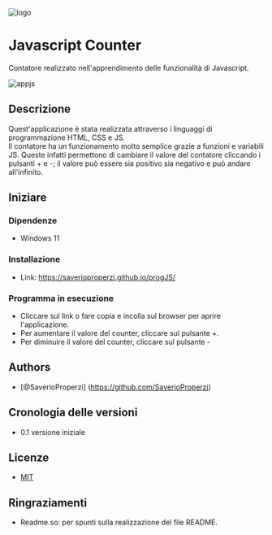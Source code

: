 ![logo](https://github.com/SaverioProperzi/progJS/assets/160963255/23c7b2b3-b02f-4fd5-9570-015642625353)

# Javascript Counter    
Contatore realizzato nell'apprendimento delle funzionalità di Javascript.  


![appjs](https://github.com/SaverioProperzi/progJS/assets/160963255/d3b749a0-8bcc-4f5a-bb1d-ca78df515f4d)






## Descrizione    
Quest'applicazione è stata realizzata attraverso i linguaggi di programmazione HTML, CSS e JS.  
Il contatore ha un funzionamento molto semplice grazie a funzioni e variabili JS. Queste infatti permettono di cambiare il valore del contatore cliccando i pulsanti + e -; il valore può essere sia positivo sia negativo e può andare all'infinito.    

## Iniziare   
### Dipendenze   
- Windows 11   
    
### Installazione   
- Link: https://saverioproperzi.github.io/progJS/          

### Programma in esecuzione   
- Cliccare sul link o fare copia e incolla sul browser per aprire l'applicazione.    
- Per aumentare il valore del counter, cliccare sul pulsante +.
- Per diminuire il valore del counter, cliccare sul pulsante -



## Authors

- [@SaverioProperzi] (https://github.com/SaverioProperzi)


## Cronologia delle versioni   
- 0.1 versione iniziale
## Licenze

- [MIT](https://choosealicense.com/licenses/mit/)


## Ringraziamenti 
 - Readme.so: per spunti sulla realizzazione del file README.
